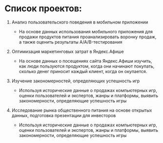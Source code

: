 # Список проектов:



1. Анализ пользовательского поведения в мобильном приложении


	- На основе данных использования мобильного приложения для продажи продуктов питания проанализировать воронку продаж, а также оценить результаты A/A/B-тестирования

2.  Оптимизация маркетинговых затрат в Яндекс.Афише

	- На основе данных о посещениях сайта Яндекс.Афиши изучить, как люди пользуются продуктом, когда они начинают покупать, сколько денег приносит каждый клиент, когда он окупается.

3. Изучение закономерностей, определяющих успешность игр

	- Используя исторические данные о продажах компьютерных игр, оценки пользователей и экспертов, жанры и платформы, выявить закономерности, определяющие успешность игры 


4. Исследование рынка общественного питания на основе открытых данных, подготовка презентации для инвесторов

	- Используя исторические данные о продажах компьютерных игр, оценки пользователей и экспертов, жанры и платформы, выявить закономерности, определяющие успешность игры 
